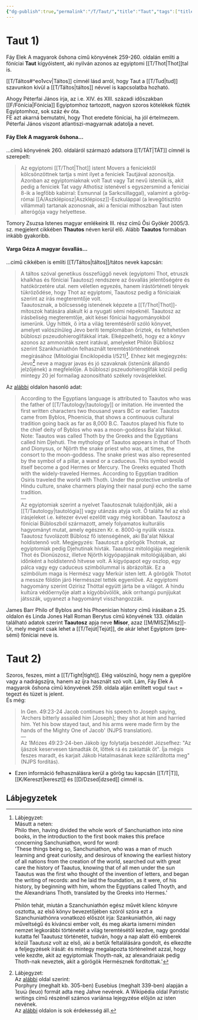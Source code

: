 ```yaml
---
{"dg-publish":true,"permalink":"/T/Taut/","title":"Taut","tags":["titleandheadingonedontmatch","multipleentries","stitched","Englishtexttranslated"],"created":"2023-10-20T02:21","updated":"2024-02-02T04:01"}
---
```



# Taut 1)

Fáy Elek A magyarok őshona című könyvének 259-260. oldalán említi a föníciai **Taut** kígyóistent, aki nyilván azonos az egyiptomi [[T/Thot\|Thot]]tal is.  

[[T/Táltos#^eo1vcv\|Táltos]] címnél lásd arról, hogy Taut a [[T/Tud\|tud]] szavunkon kívül a [[T/Táltos\|táltos]] névvel is kapcsolatba hozható.

Ahogy Péterfai János írja, az i.e. XIV. és XIII. századi időszakban [[F/Fönícia\|Fönícia]] Egyiptomhoz tartozott, nagyon szoros kötelékek fűzték Egyiptomhoz, sok száz év óta.  
FE azt akarná bemutatni, hogy Thot eredete föníciai, ha jól értelmezem. Péterfai János viszont atlantiszi-magyarnak adatolja a nevet.  

#### Fáy Elek A magyarok őshona...

...című könyvének 260. oldaláról származó adatsora [[T/TÁT\|TÁT]] címnél is szerepelt:  
> Az egyiptomi [[T/Thot\|Thot]] istent Movers a feniciektől kölcsönzöttnek tartja s mint ilyet a feniciek Tautjával azonosítja. Azonban az egyiptomiaknak volt Taut vagy Tat nevű istenük is, akit pedig a feniciek Tat vagy Athotisz istenével s egyszersmind a feniciai 8-ik a legfőbb kabirral: Esmunnal (a Sarkcsillaggal), valamint a görög-római [[A/Aszklépiosz\|Aszklépiosz]]-Eszkuláppal (a levegőtisztító villámmal) tartanak azonosnak, aki a feniciai mithoszban Taut isten alterógója vagy helyettese.  

Tomory Zsuzsa Istenes magyar emlékeink III. rész című Ősi Gyökér 2005/3. sz. megjelent cikkében **Thautos** néven kerül elő. Alább **Taautos** formában inkább gyakoribb.  

#### Varga Géza A magyar ősvallás...

...című cikkében is említi [[T/Táltos\|táltos]]/tátos nevek kapcsán:  
> A táltos szóval genetikus összefüggő nevek (egyiptomi Thot, etruszk khalkhas és föníciai Taautosz) rendszere az ősvallás jelentőségére és hatókörzetére utal. nem véletlen egyezés, hanem írástörténeti tények tükröződése, hogy Thot az egyiptomi, Taautosz pedig a föníciaiak szerint az írás megteremtője volt.  
> Taautosznak, a bölcsesség istenének képzete a [[T/Thot\|Thot]]-mítoszok hatására alakult ki a nyugati sémi népeknél. Taautosz az írásbeliség megteremtője, akit kései föníciai hagyományokból ismerünk. Úgy hitték, ő írta a világ teremtéséről szóló könyvet, amelyet valószínûleg Jevo beriti templomában őriztek, és feltehetően bübloszi pszeudohieroglifákkal írtak. Elképzelhető, hogy ez a könyv azonos az ammoniták szent iratával, amelyeket Philón Bübliosz szerint Szankhuniathón felhasznált teremtéstörténetének megírásához (Mitológiai Enciklopédia I/521)[^1]. Ehhez két megjegyzés: Jevo[^2] neve a magyar javas és jó szavaknak (istenünk állandó jelzőjének) a megfelelője. A bübloszi pszeudohieroglifák közül pedig mintegy 20 jel formailag azonosítható székely rovásjelekkel.  

Az [alábbi](https://www.aut.edu/phoenician.html) oldalon hasonló adat:  
> According to the Egyptians language is attributed to Taautos who was the father of [[T/Tautology\|tautology]] or imitation. He invented the first written characters two thousand years BC or earlier. Taautos came from Byblos, Phoenicia, that shows a continuous cultural tradition going back as far as 8,000 B.C. Taautos played his flute to the chief deity of Byblos who was a moon-goddess Ba'alat Nikkal.  
> Note: Taautos was called Thoth by the Greeks and the Egyptians called him Djehuti. The mythology of Taautos appears in that of Thoth and Dionysus, or Njörth the snake priest who was, at times, the consort to the moon-goddess. The snake priest was also represented by the symbol of a pillar, a wand or a caduceus. This symbol would itself become a god Hermes or Mercury. The Greeks equated Thoth with the widely-traveled Hermes. According to Egyptian tradition Osiris traveled the world with Thoth. Under the protective umbrella of Hindu culture, snake charmers playing their nasal punji echo the same tradition.  
—  
> Az egyiptomiak szerint a nyelvet Taautosznak tulajdonítják, aki a [[T/Tautology\|tautológia]] vagy utánzás atyja volt. Ő találta fel az első írásjeleket i.e. kétezer évvel ezelőtt vagy még korábban. Taautosz a föníciai Bübloszból származott, amely folyamatos kulturális hagyományt mutat, amely egészen Kr. e. 8000-ig nyúlik vissza. Taautosz fuvolázott Büblosz fő istenségének, aki Ba'alat Nikkal holdistennő volt.
> Megjegyzés: Taautoszt a görögök Thotnak, az egyiptomiak pedig Djehutinak hívták. Taautosz mitológiája megjelenik Thot és Dionüszosz, illetve Njörth kígyópapjának mitológiájában, aki időnként a holdistennő hitvese volt. A kígyópapot egy oszlop, egy pálca vagy egy caduceus szimbólummal is ábrázolták. Ez a szimbólum maga is Hermész vagy Merkúr isten lett. A görögök Thotot a messze földön járó Hermésszel tették egyenlővé. Az egyiptomi hagyomány szerint Ozirisz Thóttal együtt járta be a világot. A hindu kultúra védőernyője alatt a kígyóbűvölők, akik orrhangú punjijukat játsszák, ugyanezt a hagyományt visszhangozzák.  

James Barr Philo of Byblos and his Phoenician history című írásában a 25. oldalon és Linda Jones Hall Roman Berytus című könyvének 133. oldalán található adatok szerint **Taautosz** apja neve **Misor**, azaz [[M/MISZ\|Misz]]-Úr, mely megint csak lehet a [[T/Tejút\|Tejút]], de akár lehet Egyiptom (pre-sémi) föníciai neve is.  

# Taut 2)

Szoros, feszes, mint a [[T/Tight\|tight]]. Elég valószínű, hogy nem a gyeplőre vagy a nadrágszíjra, hanem az íjra használt szó volt. Lám, Fáy Elek A magyarok őshona című könyvének 259. oldala alján említett vogul `taut` = tegezt és tüzet is jelent.  
És még:  
> In Gen. 49:23-24 Jacob continues his speech to Joseph saying, 'Archers bitterly assailed him \[Joseph\]; they shot at him and harried him. Yet his bow stayed taut, and his arms were made firm by the hands of the Mighty One of Jacob' (NJPS translation).  
> —  
> Az 1Mózes 49:23-24-ben Jákob így folytatja beszédét Józsefhez: "Az íjászok keservesen támadták őt, lőttek rá és zaklatták őt". Íja mégis feszes maradt, és karjait Jákob Hatalmasának keze szilárdította meg" (NJPS fordítás).  
- Ezen információ felhasználásra kerül a görög tau kapcsán [[T/T\|T]], [[K/Kereszt\|kereszt]] és [[D/Dzsed\|dzsed]] címnél is.  

## Lábjegyzetek

[^1]: Lábjegyzet:  
Másutt a neten:  
Philo then, having divided the whole work of Sanchuniathon into nine books, in the introduction to the first book makes this preface concerning Sanchuniathon, word for word:  
'These things being so, Sanchuniathon, who was a man of much learning and great curiosity, and desirous of knowing the earliest history of all nations from the creation of the world, searched out with great care the history of Taautus, knowing that of all men under the sun Taautus was the first who thought of the invention of letters, and began the writing of records: and he laid the foundation, as it were, of his history, by beginning with him, whom the Egyptians called Thoyth, and the Alexandrians Thoth, translated by the Greeks into Hermes.'  
—  
Philón tehát, miután a Szanchuniathón egész művét kilenc könyvre osztotta, az első könyv bevezetőjében szóról szóra ezt a Szanchuniathónra vonatkozó előszót írja:
Szankuniathón, aki nagy műveltségű és kíváncsi ember volt, és meg akarta ismerni minden nemzet legkorábbi történetét a világ teremtésétől kezdve, nagy gonddal kutatta fel Taautusz történetét, tudván, hogy a nap alatt élő emberek közül Taautusz volt az első, aki a betűk feltalálására gondolt, és elkezdte a feljegyzések írását: és mintegy megalapozta történelmét azzal, hogy vele kezdte, akit az egyiptomiak Thoyth-nak, az alexandriaiak pedig Thoth-nak neveztek, akit a görögök Hermésznek fordítottak.'  

[^2]: Lábjegyzet:  
Az [alábbi](https://en.m.wikipedia.org/wiki/Tetragrammaton) oldal szerint:  
Porphyry (meghalt kb. 305-ben) Eusebius (meghalt 339-ben) alapján a Ἰευώ (Ieuo) formát adta meg Jahve nevének. A Wikipédia oldal Patristic writings című részénél számos variánsa lejegyzése előjön az isten nevének.  
Az [alábbi](https://phoenicia.org/theomythology.html) oldalon is sok érdekesség áll.  